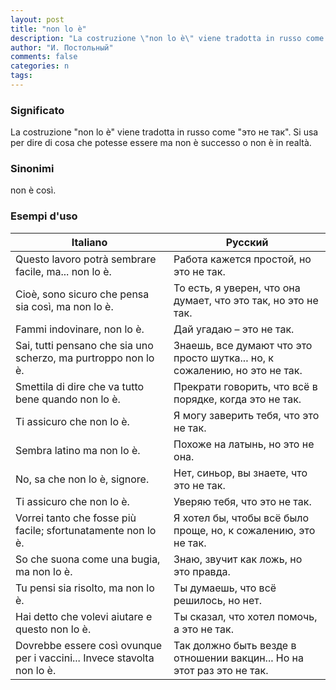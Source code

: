```yaml
---
layout: post
title: "non lo è"
description: "La costruzione \"non lo è\" viene tradotta in russo come \"это не так\". Si usa per dire di cosa che potesse essere ma non è successo o non è in realtà."
author: "И. Постольный"
comments: false
categories: n
tags:
---
```


### Significato

La costruzione "non lo è" viene tradotta in russo come "это не так". Si usa per dire di cosa che potesse essere ma non è successo o non è in realtà.

### Sinonimi

non è così.

### Esempi d'uso

| Italiano | Русский |
|----------|---------|
|Questo lavoro potrà sembrare facile, ma... non lo è.|Работа кажется простой, но это не так.|
|Cioè, sono sicuro che pensa sia così, ma non lo è.|То есть, я уверен, что она думает, что это так, но это не так.|
|Fammi indovinare, non lo è.|Дай угадаю – это не так.|
|Sai, tutti pensano che sia uno scherzo, ma purtroppo non lo è.|Знаешь, все думают что это просто шутка... но, к сожалению, но это не так.|
|Smettila di dire che va tutto bene quando non lo è.|Прекрати говорить, что всё в порядке, когда это не так.|
|Ti assicuro che non lo è.|Я могу заверить тебя, что это не так.|
|Sembra latino ma non lo è.|Похоже на латынь, но это не она.|
|No, sa che non lo è, signore.|Нет, синьор, вы знаете, что это не так.|
|Ti assicuro che non lo è.|Уверяю тебя, что это не так.|
|Vorrei tanto che fosse più facile; sfortunatamente non lo è.|Я хотел бы, чтобы всё было проще, но, к сожалению, это не так.|
|So che suona come una bugia, ma non lo è.|Знаю, звучит как ложь, но это правда.|
|Tu pensi sia risolto, ma non lo è.|Ты думаешь, что всё решилось, но нет.|
|Hai detto che volevi aiutare e questo non lo è.|Ты сказал, что хотел помочь, а это не так.|
|Dovrebbe essere così ovunque per i vaccini... Invece stavolta non lo è.|Так должно быть везде в отношении вакцин... Но на этот раз это не так.|